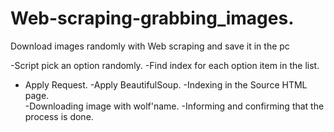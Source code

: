 # Web-scraping-grabbing_images.
Download  images randomly with Web scraping and save it in the pc

-Script pick an option randomly.
-Find index for each option item in the list.
- Apply Request. 
-Apply BeautifulSoup. 
-Indexing in the Source HTML page.  
-Downloading image with wolf'name.
-Informing and confirming that the process is done.
